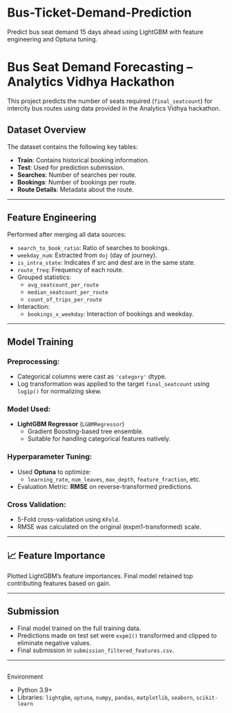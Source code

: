 # Bus-Ticket-Demand-Prediction
Predict bus seat demand 15 days ahead using LightGBM with feature engineering and Optuna tuning.

# Bus Seat Demand Forecasting – Analytics Vidhya Hackathon

This project predicts the number of seats required (`final_seatcount`) for intercity bus routes using data provided in the Analytics Vidhya hackathon.

##  Dataset Overview

The dataset contains the following key tables:
- **Train**: Contains historical booking information.
- **Test**: Used for prediction submission.
- **Searches**: Number of searches per route.
- **Bookings**: Number of bookings per route.
- **Route Details**: Metadata about the route.

---

##  Feature Engineering

Performed after merging all data sources:
- `search_to_book_ratio`: Ratio of searches to bookings.
- `weekday_num`: Extracted from `doj` (day of journey).
- `is_intra_state`: Indicates if src and dest are in the same state.
- `route_freq`: Frequency of each route.
- Grouped statistics:
  - `avg_seatcount_per_route`
  - `median_seatcount_per_route`
  - `count_of_trips_per_route`
- Interaction:
  - `bookings_x_weekday`: Interaction of bookings and weekday.

---

##  Model Training

###  Preprocessing:
- Categorical columns were cast as `'category'` dtype.
- Log transformation was applied to the target `final_seatcount` using `log1p()` for normalizing skew.

###  Model Used:
- **LightGBM Regressor** (`LGBMRegressor`)
  - Gradient Boosting-based tree ensemble.
  - Suitable for handling categorical features natively.

###  Hyperparameter Tuning:
- Used **Optuna** to optimize:
  - `learning_rate`, `num_leaves`, `max_depth`, `feature_fraction`, etc.
- Evaluation Metric: **RMSE** on reverse-transformed predictions.

###  Cross Validation:
- 5-Fold cross-validation using `KFold`.
- RMSE was calculated on the original (expm1-transformed) scale.

---

## 📈 Feature Importance

Plotted LightGBM’s feature importances. Final model retained top contributing features based on gain.

---

##  Submission

- Final model trained on the full training data.
- Predictions made on test set were `expm1()` transformed and clipped to eliminate negative values.
- Final submission in `submission_filtered_features.csv`.

---

## 

 Environment

- Python 3.9+
- Libraries: `lightgbm`, `optuna`, `numpy`, `pandas`, `matplotlib`, `seaborn`, `scikit-learn`


